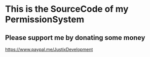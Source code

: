 # This is the SourceCode of my PermissionSystem

## Please support me by donating some money
https://www.paypal.me/JustixDevelopment
